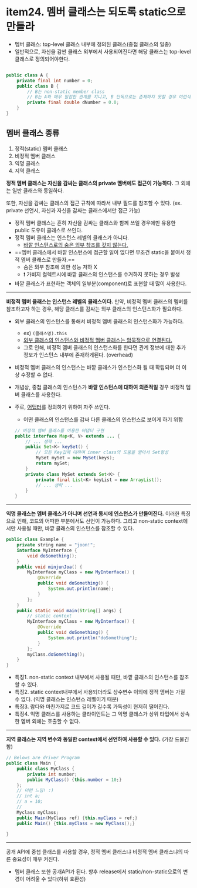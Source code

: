 # item24. 멤버 클래스는 되도록 static으로 만들라

* 멤버 클래스: top-level 클래스 내부에 정의된 클래스(중첩 클래스의 일종)
* 일반적으로, 자신을 감싼 클래스 외부에서 사용되어진다면 해당 클래스는 top-level 클래스로 정의되어야한다.

```java

public class A {
    private final int number = 0;
    public class B {
        // B는 non-static member class
        // B는 A와 매우 밀접한 관계를 지니고, B 단독으로는 존재하지 못할 경우 이런식으로 표현
        private final double dNumber = 0.0;
    }
}
```



## 멤버 클래스 종류

1. 정적(static) 멤버 클래스 
2. 비정적 멤버 클래스
3. 익명 클래스
4. 지역 클래스



**정적 멤버 클래스는 자신을 감싸는 클래스의 private 멤버에도 접근이 가능하다.** 그 외에는 일반 클래스와 동일하다.

또한, 자신을 감싸는 클래스의 접근 규칙에 따라서 내부 필드를 참조할 수 있다. (ex. private 선언시, 자신과 자신을 감싸는 클래스에서만 접근 가능)

* 정적 멤버 클래스는 흔히 자신을 감싸는 클래스와 함께 쓰일 경우에만 유용한 public 도우미 클래스로 쓰인다.
* 정적 멤버 클래스는 인스턴스 레벨의 클래스가 아니다.
	* <u>바깥 인스턴스로의 숨은 외부 참조를 갖지 않는다.</u>
* ==멤버 클래스에서 바깥 인스턴스에 접근할 일이 없다면 무조건 static을 붙여서 정적 멤버 클래스로 만들자.==
	* 숨은 외부 참조에 의한 성능 저하 X
	* ❗ 가비지 컬렉트시에 바깥 클래스의 인스턴스를 수거하지 못하는 경우 발생
* 바깥 클래스가 표현하는 객체의 일부분(component)로 표현할 때 많이 사용한다.

---

**비정적 멤버 클래스는  인스턴스 레벨의 클래스이다.** 만약, 비정적 멤버 클래스의 멤버를 참조하고자 하는 경우, 해당 클래스를 감싸는 외부 클래스의 인스턴스화가 필요하다.

* 외부 클래스의 인스턴스를 통해서 비정적 멤버 클래스의 인스턴스화가 가능하다.

	* ex) `(클래스명).this` 
	* <u>외부 클래스의 인스턴스와 비정적 멤버 클래스는 암묵적으로 연결된다.</u>
	* 그로 인해, 비정적 멤버 클래스의 인스턴스화를 한다면 관계 정보에 대한 추가 정보가 인스턴스 내부에 존재하게된다. (overhead)

* 비정적 멤버 클래스의 인스턴스는 바깥 클래스가 인스턴스화 될 때 확립되며 더 이상 수정할 수 없다.

* 개념상, 중첩 클래스의 인스턴스가 **바깥 인스턴스에 대하여 의존적일** 경우 비정적 멤버 클래스를 사용한다.

* 주로, <u>어댑터</u>를 정의하기 위하여 자주 쓰인다.

	* 어떤 클래스의 인스턴스를 감싸 다른 클래스의 인스턴스로 보이게 하기 위함

	```java
	// 비정적 멤버 클래스를 이용한 어댑터 구현
	public interface Map<K, V> extends ... {
	    // ... 생략 ...
	    public Set<K> keySet() {
	        // 모든 Key값에 대하여 inner class의 도움을 받아서 Set형성
	        MySet mySet = new MySet(keys);
	        return mySet;
	    }
	    private class MySet extends Set<K> {
	        private final List<K> keyList = new ArrayList();
	        // ... 생략 ... 
	    }
	}
	```

	

---

**익명 클래스는 멤버 클래스가 아니며 선언과 동시에 인스턴스가 만들어진다.** 이러한 특징으로 인해, 코드의 어떠한 부분에서도 선언이 가능하다. 그리고 non-static context에서만 사용될 때만, 바깥 클래스의 인스턴스를 참조할 수 있다. 

```java
public class Example {
	private string name = "joon!";
    interface MyInterface {
        void doSomething();
    }
	public void minjunJoa() {
        MyInterface myClass = new MyInterface() {
            @Override
            public void doSomething() {
                System.out.println(name);
            }
        };
    }
    public static void main(String[] args) {
		// static context
        MyInterface myClass = new MyInterface() {
            @Override
            public void doSomething() {
                System.out.println("doSomething");
            }
        };
        myClass.doSomething();
    }
}
```

* 특징1. non-static context 내부에서 사용될 때만, 바깥 클래스의 인스턴스를 참조할 수 있다.
* 특징2. static context내부에서 사용되더라도 상수변수 이외에 정적 멤버는 가질 수 없다. (익명 클래스는 인스턴스 레벨이기 때문)
* 특징3. 람다와 마찬가지로 코드 길이가 길수록 가독성이 현저히 떨어진다.
* 특징4. 익명 클래스를 사용하는 클라이언트는 그 익명 클래스가 상위 타입에서 상속한 멤버 외에는 호출할 수 없다.

---

**지역 클래스는 지역 변수와 동일한 context에서 선언하여 사용할 수 있다.** (가장 드물긴 함)

```java
// Belows are driver Program
public class Main {
    public class MyClass {
        private int number;
        public MyClass() {this.number = 10;}
    };
    // 이런 느낌! :) 
    // int a;
    // a = 10;
    // 
	Myclass myClass;
    public Main(MyClass ref) {this.myClass = ref;}
    public Main() {this.myClass = new MyClass();}
    
}
```

---

공개 API에 중첩 클래스를 사용할 경우, 정적 멤버 클래스냐 비정적 멤버 클래스냐의 따른 중요성이 매우 커진다.

* 멤버 클래스 또한 공개API가 된다. 향후 release에서 static/non-static으로의 변경이 어려울 수 있다(하위 호환성)



